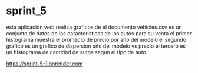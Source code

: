 # sprint_5

esta aplicacion web realiza graficos de el documento vehicles.csv es un conjunto de datos de las caracteristicas de los autos para su venta
el primer histograma muestra el promedio de precio por año del modelo
el segundo grafico es un grafico de dispersion año del modelo vs precio
el tercero es un histograma de cantidad de autos segun el tipo de auto 

https://sprint-5-1.onrender.com
